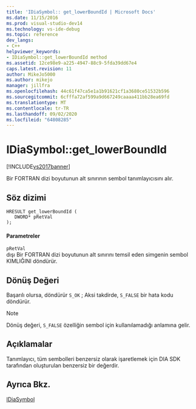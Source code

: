 ```yaml
---
title: 'IDiaSymbol:: get_lowerBoundId | Microsoft Docs'
ms.date: 11/15/2016
ms.prod: visual-studio-dev14
ms.technology: vs-ide-debug
ms.topic: reference
dev_langs:
- C++
helpviewer_keywords:
- IDiaSymbol::get_lowerBoundId method
ms.assetid: 12ce98e9-a225-4947-88c9-5fda39dd67e4
caps.latest.revision: 11
author: MikeJo5000
ms.author: mikejo
manager: jillfra
ms.openlocfilehash: 44c61f47ca5e1a1b91621cf1a3680ce51532b596
ms.sourcegitcommit: 6cfffa72af599a9d667249caaaa411bb28ea69fd
ms.translationtype: MT
ms.contentlocale: tr-TR
ms.lasthandoff: 09/02/2020
ms.locfileid: "64808285"
---
```

# <a name="idiasymbolget_lowerboundid"></a>IDiaSymbol::get_lowerBoundId
[!INCLUDE[vs2017banner](../../includes/vs2017banner.md)]

Bir FORTRAN dizi boyutunun alt sınırının sembol tanımlayıcısını alır.  
  
## <a name="syntax"></a>Söz dizimi  
  
```cpp#  
HRESULT get_lowerBoundId (   
   DWORD* pRetVal  
);  
```  
  
#### <a name="parameters"></a>Parametreler  
 `pRetVal`  
 dışı Bir FORTRAN dizi boyutunun alt sınırını temsil eden simgenin sembol KIMLIĞINI döndürür.  
  
## <a name="return-value"></a>Dönüş Değeri  
 Başarılı olursa, döndürür `S_OK` ; Aksi takdirde, `S_FALSE` bir hata kodu döndürür.  
  
> [!NOTE]
> Dönüş değeri, `S_FALSE` özelliğin sembol için kullanılamadığı anlamına gelir.  
  
## <a name="remarks"></a>Açıklamalar  
 Tanımlayıcı, tüm sembolleri benzersiz olarak işaretlemek için DIA SDK tarafından oluşturulan benzersiz bir değerdir.  
  
## <a name="see-also"></a>Ayrıca Bkz.  
 [IDiaSymbol](../../debugger/debug-interface-access/idiasymbol.md)
